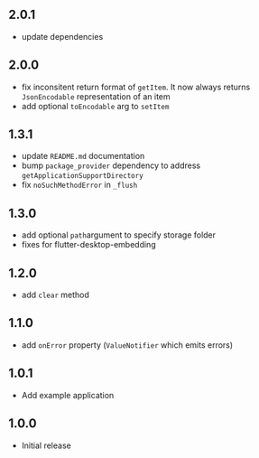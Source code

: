 ## 2.0.1

- update dependencies

## 2.0.0

- fix inconsitent return format of `getItem`. It now always returns `JsonEncodable` representation of an item
- add optional `toEncodable` arg to `setItem`

## 1.3.1

- update `README.md` documentation
- bump `package_provider` dependency to address `getApplicationSupportDirectory`
- fix `noSuchMethodError` in `_flush`

## 1.3.0

- add optional `path`argument to specify storage folder
- fixes for flutter-desktop-embedding

## 1.2.0

- add `clear` method

## 1.1.0

- add `onError` property (`ValueNotifier` which emits errors)

## 1.0.1

- Add example application

## 1.0.0

- Initial release
